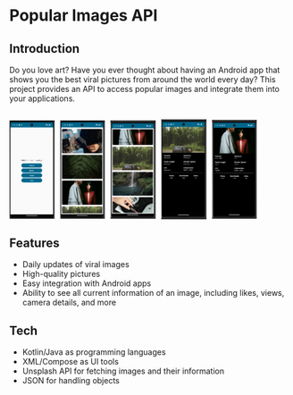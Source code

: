 # Popular Images API

## Introduction
Do you love art? Have you ever thought about having an Android app that shows you the best viral pictures from around the world every day? This project provides an API to access popular images and integrate them into your applications.
##
<div style="display: flex; flex-direction: row; gap: 10px; align-items: center;">
  <img src="https://github.com/Saman833/Popular-Images-Api/blob/master/main_screen .png" alt="Example Image" style="width: 16%;">
  <img src="https://github.com/Saman833/Popular-Images-Api/blob/master/list1.png" alt="Example Image" style="width: 16%;">
  <img src="https://github.com/Saman833/Popular-Images-Api/blob/master/list2.png" alt="Example Image" style="width: 16%;">
  <img src="https://github.com/Saman833/Popular-Images-Api/blob/master/detail1.png" alt="Example Image" style="width: 16%;">
  <img src="https://github.com/Saman833/Popular-Images-Api/blob/master/detail2.png" alt="Example Image" style="width: 16%;">
  
</div>
 
##
## Features
- Daily updates of viral images
- High-quality pictures
- Easy integration with Android apps
- Ability to see all current information of an image, including likes, views, camera details, and more

## Tech
- Kotlin/Java as programming languages
- XML/Compose as UI tools
- Unsplash API for fetching images and their information
- JSON for handling objects
